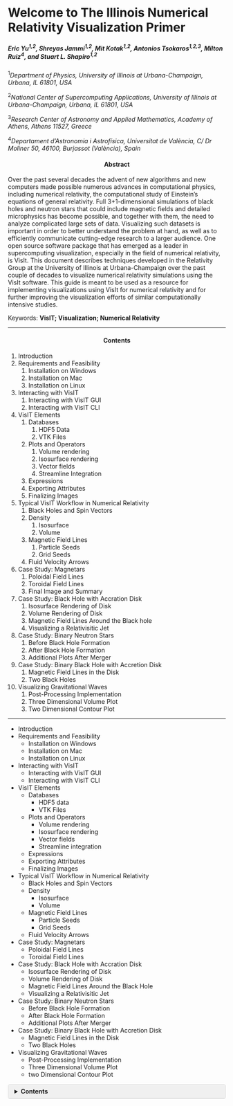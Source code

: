 # Welcome to The Illinois Numerical Relativity Visualization Primer 


##### Eric Yu<sup>1,2</sup>, Shreyas Jammi<sup>1,2</sup>, Mit Kotak<sup>1,2</sup>, Antonios Tsokaros<sup>1,2,3</sup>, Milton Ruiz<sup>4</sup>, and Stuart L. Shapiro<sup>1,2<sup>



<sup>1</sup>*Department of Physics, University of Illinois at Urbana-Champaign, Urbana, IL 61801, USA*

<sup>2</sup>*National Center of Supercomputing Applications, University of Illinois at Urbana-Champaign, Urbana, IL 61801, USA*

<sup>3</sup>*Research Center of Astronomy and Applied Mathematics, Academy of Athens, Athens 11527, Greece*

<sup>4</sup>*Departament d’Astronomia i Astrofı́sica, Universitat de València, C/ Dr Moliner 50, 46100, Burjassot (València), Spain*


<h4 style="text-align: center;">Abstract</h4>

Over the past several decades the advent of new algorithms and new computers made possible
numerous advances in computational physics, including numerical relativity, the computational
study of Einstein’s equations of general relativity. Full 3+1-dimensional simulations of black
holes and neutron stars that could include magnetic fields and detailed microphysics has become
possible, and together with them, the need to analyze complicated large sets of data. Visualizing
such datasets is important in order to better understand the problem at hand, as well as to
efficiently communicate cutting-edge research to a larger audience. One open source software
package that has emerged as a leader in supercomputing visualization, especially in the field of
numerical relativity, is VisIt. This document describes techniques developed in the Relativity
Group at the University of Illinois at Urbana-Champaign over the past couple of decades to
visualize numerical relativity simulations using the VisIt software. This guide is meant to be
used as a resource for implementing visualizations using VisIt for numerical relativity and for
further improving the visualization efforts of similar computationally intensive studies.

Keywords: **VisIT; Visualization; Numerical Relativity**

-------------------


<h4 style="text-align: center;">Contents</h4>

1. Introduction
2. Requirements and Feasibility
    1. Installation on Windows
    2. Installation on Mac
    3. Installation on Linux
3. Interacting with VisIT
    1. Interacting with VisIT GUI
    2. Interacting with VisIT CLI
4. VisIT Elements
    1. Databases
        1. HDF5 Data
        2. VTK Files
    2. Plots and Operators
        1. Volume rendering
        2. Isosurface rendering
        3. Vector fields
        4. Streamline Integration
    3. Expressions
    4. Exporting Attributes
    5. Finalizing Images
5. Typical VisIT Workflow in Numerical Relativity
    1. Black Holes and Spin Vectors
    2. Density
        1. Isosurface
        2. Volume
    3. Magnetic Field Lines
        1. Particle Seeds
        2. Grid Seeds
    4. Fluid Velocity Arrows
6. Case Study: Magnetars
    1. Poloidal Field Lines
    2. Toroidal Field Lines
    3. Final Image and Summary
7. Case Study: Black Hole with Accration Disk
    1. Isosurface Rendering of Disk
    2. Volume Rendering of Disk
    3. Magnetic Field Lines Around the Black hole
    4. Visualizing a Relativisitic Jet
8. Case Study: Binary Neutron Stars
    1. Before Black Hole Formation
    2. After Black Hole Formation
    3. Additional Plots After Merger
9. Case Study: Binary Black Hole with Accretion Disk
    1. Magnetic Field Lines in the Disk
    2. Two Black Holes
10. Visualizing Gravitational Waves
    1. Post-Processing Implementation
    2. Three Dimensional Volume Plot
    3. Two Dimensional Contour Plot

------
- Introduction
- Requirements and Feasibility
    - Installation on Windows
    - Installation on Mac
    - Installation on Linux
- Interacting with VisIT
    - Interacting with VisIT GUI
    - Interacting with VisIT CLI
- VisIT Elements
    - Databases
        - HDF5 data
        - VTK Files
    - Plots and Operators
        - Volume rendering
        - Isosurface rendering
        - Vector fields
        - Streamline integration
    - Expressions
    - Exporting Attributes
    - Finalizing Images
- Typical VisIT Workflow in Numerical Relativity
    - Black Holes and Spin Vectors
    - Density
        - Isosurface
        - Volume
    - Magnetic Field Lines
        - Particle Seeds
        - Grid Seeds
    - Fluid Velocity Arrows
- Case Study: Magnetars
    - Poloidal Field Lines
    - Toroidal Field Lines
- Case Study: Black Hole with Accration Disk
    - Isosurface Rendering of Disk
    - Volume Rendering of Disk
    - Magnetic Field Lines Around the Black Hole
    - Visualizing a Relativisitic Jet
- Case Study: Binary Neutron Stars
    - Before Black Hole Formation
    - After Black Hole Formation
    - Additional Plots After Merger
- Case Study: Binary Black Hole with Accretion Disk
    - Magnetic Field Lines in the Disk
    - Two Black Holes
- Visualizing Gravitational Waves
    - Post-Processing Implementation
    - Three Dimensional Volume Plot
    - two Dimensional Contour Plot


<style>
  .toc-container {
    border: 1px solid #ddd;
    border-radius: 4px;
    margin: 1em 0;
    background-color: #f9f9f9;
  }
  .toc-container summary {
    font-weight: bold;
    padding: 0.5em 1em;
    background-color: #f0f0f0;
    border-bottom: 1px solid #ddd;
    cursor: pointer;
  }
  .toc-container summary:hover {
    background-color: #e0e0e0;
  }
  .toc-content {
    padding: 0.5em 1em;
  }
  .toc-content ul {
    margin: 0;
    padding-left: 1.5em;
  }
</style>

<div class="toc-container">
  <details>
    <summary>Contents</summary>
    <div class="toc-content">
      <ul>
        <li><a href="#section-1">Introduction</a></li>
        <li><a href="#section-2">Requirements and Feasibility</a></li>
        <ul>
            <li><a href="#subsection-1-1">Installation of Windows</a></li>
            <li><a href="#subsection-1-1">Installation of Mac</a></li>
            <li><a href="#subsection-1-1">Installation of Linux</a></li>
        </ul>
        <li><a href="#section-3">Interacting with VisIT</a></li>
        <ul>
            <li><a href="#subsection-1-1">Interacting with VisIT GUI</a></li>
            <li><a href="#subsection-1-1">Interacting with VisIT CLI</a></li>
        </ul>
        <li><a href="#section-4">VisIT Elements</a></li>
        <ul>
            <li><a href="#subsection-1-1">Databases</a></li>
            <ul>
                <li><a href="#subsection-1-1">HDF5 data</a></li>
                <li><a href="#subsection-1-1">VTK Files</a></li>
            </ul>
            <li><a href="#subsection-1-1">Plots and Operators</a></li>
            <ul>
                <li><a href="#subsection-1-1">Volume rendering</a></li>
                <li><a href="#subsection-1-1">Isosurface rendering</a></li>
                <li><a href="#subsection-1-1">Vector fields</a></li>
                <li><a href="#subsection-1-1">Streamline integration</a></li>
            </ul>
            <li><a href="#subsection-1-1">Expressions</a></li>
            <li><a href="#subsection-1-1">Exporting Attributes</a></li>
            <li><a href="#subsection-1-1">Finalizing Images</a></li>
        </ul>
        <li><a href="#section-5">Typical VisIT Workflow in Numerical Relativity</a></li>
        <ul>
            <li><a href="#subsection-1-1">Black Holes and Spin Vectors</a></li>
            <li><a href="#subsection-1-1">Density</a></li>
            <ul>
                <li><a href="#subsection-1-1">Isosurface</a></li>
                <li><a href="#subsection-1-1">Volume</a></li>
            </ul>
            <li><a href="#subsection-1-1">Magnetiuc Field Lines</a></li>
            <ul>
                <li><a href="#subsection-1-1">Particle Seeds</a></li>
                <li><a href="#subsection-1-1">Grid Seeds</a></li>
            </ul>
            <li><a href="#subsection-1-1">Fluid Velocity Arrows</a></li>
        </ul>
        <li><a href="#section-6">Case Study: Magnetars</a></li>
        <ul>
            <li><a href="#subsection-1-1">Poloidal Field Lines</a></li>
            <li><a href="#subsection-1-1">Toroidal Field Lines</a></li>
            <li><a href="#subsection-1-1">Final Image and Summary</a></li>
        </ul>
        <li><a href="#section-7">Case Study: Black Hole with Accretion Disk</a></li>
        <ul>
            <li><a href="#subsection-1-1">Isosurface Rendering of Disk</a></li>
            <li><a href="#subsection-1-1">Volume Rendering of Disk</a></li>
            <li><a href="#subsection-1-1">Magnetic Field Lines Around the Black Hole</a></li>
            <li><a href="#subsection-1-1">Visualizing a Relativisitic Jet</a></li>
        </ul>
        <li><a href="#section-8">Case Study: Binary Neutron Stars</a></li>
        <ul>
            <li><a href="#subsection-1-1">Before Black Hole Formation</a></li>
            <li><a href="#subsection-1-1">After Black Hole Formation</a></li>
            <li><a href="#subsection-1-1">Additional Plots After Merger</a></li>
        </ul>
        <li><a href="#section-9">Case Study: Binary Black Hole with Accretion Disk</a></li>
        <ul>
            <li><a href="#subsection-1-1">Magnetic Field Lines in the Disk</a></li>
            <li><a href="#subsection-1-1">Two Black Holes</a></li>
        </ul>
        <li><a href="#section-10">Visualizing Gravitational Waves</a></li>
        <ul>
            <li><a href="#subsection-1-1">Post-Processing Implementation</a></li>
            <li><a href="#subsection-1-1">Three Dimensional Volume Plot</a></li>
            <li><a href="#subsection-1-1">Two Dimensional Contour Plot</a></li>
        </ul>
      </ul>
    </div>
  </details>
</div>
